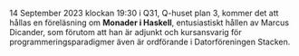<!-- 
.. title: Open lecture about monads
.. slug: monader
.. date: 2023-09-07 20:19:00 CET
.. description: There will be a lecture on Monads in Haskell
.. category: 2023
-->

14 September 2023 klockan 19:30 i Q31, Q-huset plan 3, kommer det att
hållas en föreläsning om **Monader i Haskell**,
entusiastiskt hållen av Marcus Dicander, som förutom att han är
adjunkt och kursansvarig för programmeringsparadigmer även är
ordförande i Datorföreningen Stacken.
